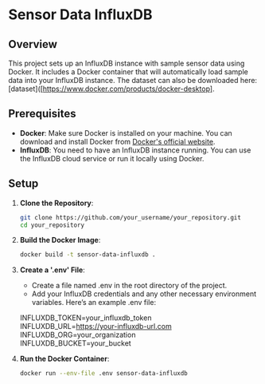 # Sensor Data InfluxDB

## Overview

This project sets up an InfluxDB instance with sample sensor data using Docker. It includes a Docker container that will automatically load sample data into your InfluxDB instance.
The dataset can also be downloaded here: [dataset]([https://www.docker.com/products/docker-desktop].

## Prerequisites

- **Docker**: Make sure Docker is installed on your machine. You can download and install Docker from [Docker's official website](https://www.docker.com/products/docker-desktop).
- **InfluxDB**: You need to have an InfluxDB instance running. You can use the InfluxDB cloud service or run it locally using Docker.

## Setup

1. **Clone the Repository**:
   ```bash
   git clone https://github.com/your_username/your_repository.git
   cd your_repository

2. **Build the Docker Image**:
   ```bash
   docker build -t sensor-data-influxdb .
   
4. **Create a '.env' File**:
   - Create a file named .env in the root directory of the project.
   - Add your InfluxDB credentials and any other necessary environment variables. Here’s an example .env file:

   INFLUXDB_TOKEN=your_influxdb_token  
   INFLUXDB_URL=https://your-influxdb-url.com  
   INFLUXDB_ORG=your_organization  
   INFLUXDB_BUCKET=your_bucket  

   
5. **Run the Docker Container**:
   ```bash
   docker run --env-file .env sensor-data-influxdb

